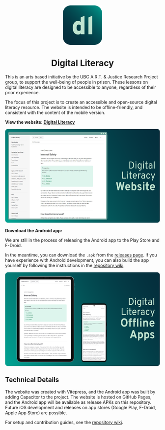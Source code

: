 <p align="center"><img width="128" height="128" src="./docs/src/public/logo.png"></p>

<h1 align="center">Digital Literacy</h1>

This is an arts based initiative by the UBC A.R.T. & Justice Research Project group, to support the well-being of people in prison. These lessons on digital literacy are designed to be accessible to anyone, regardless of their prior experience.

The focus of this project is to create an accessible and open-source digital literacy resource. The website is intended to be offline-friendly, and consistent with the content of the mobile version.

**View the website: [Digital Literacy](https://ubc-art-and-justice.github.io/digital-literacy/)**

<p align="center">
    <img width="540" height="304" src="./docs/src/public/digital-literacy-web.png">
</p>

**Download the Android app:**

We are still in the process of releasing the Android app to the Play Store and F-Droid.

In the meantime, you can download the `.apk` from the [releases page](https://github.com/UBC-ART-and-Justice/digital-literacy/releases). If you have experience with Android development, you can also build the app yourself by following the instructions in the [repository wiki](https://github.com/UBC-ART-and-Justice/digital-literacy/wiki/Modifying-the-Android-App-with-CapacitorJS).

<p align="center">
    <img width="540" height="304" src="./docs/src/public/digital-literacy-mobile.png">
</p>










## Technical Details

The website was created with Vitepress, and the Android app was built by adding Capacitor to the project. The website is hosted on GitHub Pages, and the Android app will be available as release APKs on this repository. Future iOS development and releases on app stores (Google Play, F-Droid, Apple App Store) are possible.

For setup and contribution guides, see the [repository wiki](https://github.com/UBC-ART-and-Justice/digital-literacy/wiki).
